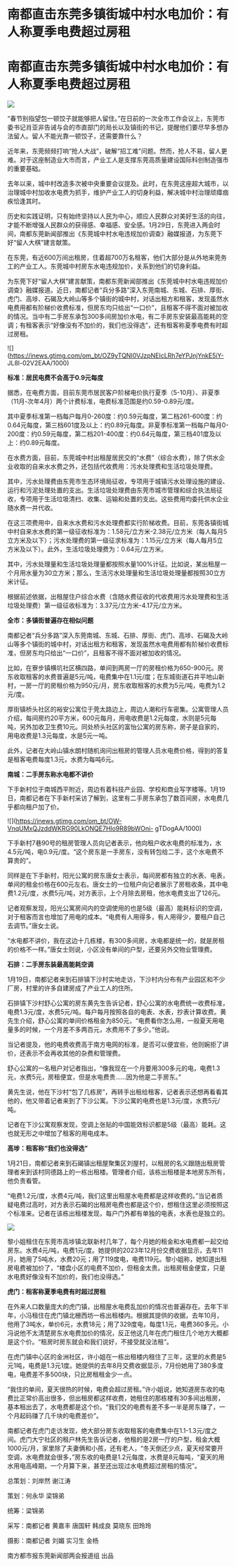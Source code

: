 # 南都直击东莞多镇街城中村水电加价：有人称夏季电费超过房租

# 南都直击东莞多镇街城中村水电加价：有人称夏季电费超过房租

![](https://inews.gtimg.com/om_bt/OP4jQVTbdIujW-n5GCKQxNzJRHMCo03kFrVsOwb0BTy8kAA/1000)

“春节别指望包一顿饺子就能够把人留住。”在日前的一次全市工作会议上，东莞市委书记肖亚非告诫与会的市直部门的局长以及镇街的书记，提醒他们要尽早多想办法留人。留人不能光靠一顿饺子，还需要靠什么？

近年来，东莞频频打响“抢人大战”，破解“招工难”问题。然而，抢人不易，留人更难。对于这座制造业大市而言，产业工人是支撑东莞高质量建设国际科创制造强市的重要基础。

去年以来，城中村改造多次被中央重要会议提及。此时，在东莞这座超大城市，以治理城中村加收水电费为抓手，维护产业工人的切身利益，解决城中村治理顽瘴痼疾恰逢其时。

历史和实践证明，只有始终坚持以人民为中心，顺应人民群众对美好生活的向往，才能不断增强人民群众的获得感、幸福感、安全感。1月29日，东莞进入两会时间，南都东莞新闻部推出《东莞城中村水电违规加价调查》融媒报道，为东莞下好“留人大棋”建言献策。

在东莞，有近600万间出租房，住着超700万名租客，他们大部分是从外地来莞务工的产业工人。东莞城中村房东水电违规加价，关系到他们的切身利益。

为东莞下好“留人大棋”建言献策，南都东莞新闻部推出《东莞城中村水电违规加价调查》融媒报道。近日，南都记者“兵分多路”深入东莞南城、东城、石排、厚街、虎门、高埗、石碣及大岭山等多个镇街的城中村，对话出租方和租客，发现虽然水电费用都有阶梯价收费标准，但房东均只给出“一口价”，且租客不得不面对被加收的情况。当中有二手房东承包300多间房加价水电，有二手房东安装最高能耗的空调；有租客表示“好像没有不加价的，我们也没得选”，还有租客称夏季电费有时超过房租。

![](https://inews.gtimg.com/om_bt/OZ9yTQNI0VJzpNEIcLRh7eYPJnjYnkE5iY-
JL8l-02V2EAA/1000)

**标准：居民电费不会高于0.9元每度**

据悉，在电费方面，目前东莞市居民客户阶梯电价执行夏季（5-10月）、非夏季（11月-次年4月）两个计费标准，电费标准范围是约0.59-0.89元/度。

其中夏季标准第一档每户每月0-260度：约0.59元每度，第二档261-600度：约0.64元每度，第三档601度及以上：约0.89元每度。非夏季标准第一档每户每月0-200度：约0.59元每度，第二档201-400度：约0.64元每度，第三档401度及以上：约0.89元每度。

在水费方面，目前，东莞城中村出租屋居民交的“水费”（综合水费），除了供水企业收取的自来水水费之外，还包括代收费用：污水处理费和生活垃圾处理费。

其中，污水处理费由东莞市生态环境局征收，专项用于城镇污水处理设施的建设、运行和污泥处理处置的支出。生活垃圾处理费由东莞市城市管理和综合执法局征收，专项用于生活垃圾清扫、收集、运输和处置的支出。这些费用均委托供水企业随水费一并代收。

在这三项费用中，自来水水费和污水处理费都实行阶梯收费。目前，东莞各镇街城中村自来水水费的第一级征收标准为：1.58元/立方米-2.38元/立方米（每人每月5立方米及以下）；污水处理费的第一级征求标准为：1.15元/立方米（每人每月5立方米及以下）。此外，生活垃圾处理费为：0.64元/立方米。

其中，污水处理量和生活垃圾处理量都按照水量100%计征。比如说，某出租屋一个月用水量为30立方米；那么，生活污水处理量和生活垃圾处理量都按照30立方米计征。

根据前述依据，出租屋住户综合水费（含随水费征收的代收费用污水处理费和生活垃圾处理费）第一级征收标准为：3.37元/立方米-4.17元/立方米。

**全市：多镇街普遍存在相似问题**

南都记者“兵分多路”深入东莞南城、东城、石排、厚街、虎门、高埗、石碣及大岭山等多个镇街的城中村，对话出租方和租客，发现虽然水电费用都有阶梯价收费标准，但房东均只给出“一口价”，且租客不得不面对被加收的情况。

比如，在寮步镇横坑社区横四路，单间到两房一厅的房租价格为650-900元。房东收取租客的水费普遍是5元/吨，电费集中在1.1元/度；在东城街道石井平地山新村，一房一厅的房租价格为950元/月，房东收取租客的水费为5元/吨，电费为1.2元/度。

厚街镇桥头社区的裕安公寓位于莞太路边上，周边人潮和行车密集。公寓管理人员介绍，每间房约20平方米，600元每月，用电收费是1.2元每度，水则是5元每吨，另外加收卫生费10元。同处桥头社区的富怡公寓的房东称，房子是自家的，用电收费是1.3元每度，水是5元一吨。

此外，记者在大岭山镇水朗村随机询问出租房的管理人员水电费价格，得到的答复是租客电费每度1.3元，水费为每吨6元。

**南城：二手房东称水电都不讲价**

下手新村位于南城西平附近，周边有着科技产业园、学校和商业写字楼等。1月19日，南都记者在下手新村采访了解到，这里有二手房东承包了数百间房，水电费几乎都向租户加了价。

![](https://inews.gtimg.com/om_bt/OW-VnqUMxQJzddWKRG90LkONQE7Hlo9R89bWOni-
gTDogAA/1000)

下手新村7巷90号的租房管理人员向记者表示，他向租户收水电费的标准为，水4.5元/吨，电0.9元/度。“这个房东是一手房东，没有转包给二手，这个水电费不算贵的”。

同样是在下手新村，阳光公寓的房东唐女士表示，每间房都有独立的水表、电表，单间的租金价格在600元左右。唐女士的一位租户向记者展示了房租收条，其中电费1.2元/度，水费5元/吨，对方表示，上个月除去房租，他水电费支出了126元。

记者观察发现，阳光公寓房间内的空调使用的也是5级（最高）能耗标识的空调，对于租客而言也增加了用电的成本。“电费有人用得多，有人用得少，要租户自己去调节。”唐女士说。

“水电都不讲价，我在这边十几栋楼，有300多间房，水电都是统一的，就是房租的价格不一样。”唐女士则说，小区没有单间的户型，还要另外交物业管理费。

**石排：二手房东装最高能耗空调**

1月19日，南都记者来到石排镇下沙村实地走访，下沙村内分布有产业园区和不少厂房，村里的许多自建房成了产业工人的住所。

石排镇下沙村舒心公寓的房东黄先生告诉记者，舒心公寓的水电费统一收费标准，电费1.3元/度，水费5元/吨。每户每月按照各自的电表、水表，抄表计算收费。黄先生介绍，舒心公寓的单间价格租金为850元，“电费看你怎么用，一般夏天用电量多的时候，一个月差不多两百元，水费用不了多少。”他说。

当记者提及，他的电费收费高于南方电网的标准，是否可以便宜些，他则婉拒了讲价，还表示不会再收其他的杂费和管理费。

舒心公寓的一名租户对记者指出，“像我现在一个月要用300多元的电，电费1.3元，水费5元，房租便宜，但是水电费贵……因为他是二手房东。”

黄先生说，他在下沙村“包了几栋房”，再转手出租给租客，记者表示还想再看看其他的，他又带着记者来到了下沙公寓。下沙公寓的电费也是1.3元/度，水费5元/吨。

记者在下沙公寓观察发现，空调上张贴的中国能效标识都是5级（最高）能耗。这也就无形之中增加了租客的用电成本。

**高埗：租客称“我们也没得选”**

1月21日，南都记者来到石碣镇出租屋聚集区刘屋村，以租房的名义跟随出租房管理者来到该村同德路上的一栋出租楼。管理者介绍，该栋出租楼是本地房东所有，他负责看管。

“电费1.2元/度，水费4元/吨，我们这里出租屋水电费都是这样收费的。”当记者质疑电费过高时，对方表示石碣的出租房电费也都是这个价，想租住这里必须按照这个标准来。记者在该栋出租楼发现，每户门外都有单独的电表，水表也是独立的。

![](https://inews.gtimg.com/om_bt/Ox2spoPSr9I2E57oQon4Kof10V0-2pqwqotimgRfeOz7YAA/1000)

黎小姐租住在东莞市高埗镇北联新村几年了，每个月她的租金和水电费都一起交给房东。水费4元/吨，电费1元/度。她提供的2023年12月份交费收据显示，去年11月，她用了5吨水，水费20元；用了119度电，电费119元。黎小姐称，她知道出租房电费被加价了，“楼盘小区的电费不加价，但租金太贵。出租房租金便宜，只是水电费好像没有不加价的，我们也没得选。”

**虎门：租客称夏季电费有时超过房租**

在外来人口数量庞大的虎门镇，出租屋水电费乱加价的情况也普遍存在。去年下半年，小冯租住在虎门镇北栅西坊一栋出租楼内。根据其提供的收据，去年10月，他用了3吨水，单价6元，水费18元；用了329度电，每度1.1元，电费360多元。小冯说他不太清楚房东水电费加价的情况，反正他这几年在虎门租住几个地方大概都是这个价。“租房时房东就会和我们说好，不接受就没法租”。

在虎门镇中心区的金洲社区，许小姐在一栋出租楼内租住了三年，这里的水费是5元1吨，电费是1.3元1度。她提供的去年8月交费收据显示，7月份她用了380多度电，电费差不多500块，只比房租租金少一点。

“我住的单间，夏天很热的时候，电费会超过房租。”许小姐说，她知道房东收的电费比正常价高出很多，但出租房都这样收费，她租住的那栋楼有30多间出租房，基本租出去了，水电费都是这个价。“我们交的电费有差不多一半是房东赚了，一个月起码赚了几千块的电费差价”。

南都记者在虎门走访发现，绝大部分房东收取租客的电费集中在1.1-1.3元/度之间。虎门大宁社区的租户林先生告诉记者，他租的是2房一厅的户型，租金大概1000元/月，家里除了夫妻俩和小孩，还有老人，“冬天倒还少点，夏天经常要开空调，水电费就会很多，”房东收的电费是1.2元每度，水费是8元每吨，“夏天的用水用电高峰期，一个月算下来，甚至还出现过水电费超过房租的情况”。

总策划：刘岸然 谢江涛

策划：何永华 梁锦弟

统筹：梁锦弟

采写：南都记者 黄嘉丰 唐国轩 韩成良 莫晓东 田玲玲

摄影：南都记者 刘媚 实习生 金杨

南方都市报东莞新闻部两会报道组 出品

